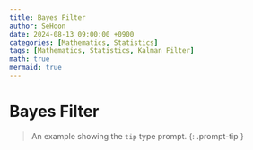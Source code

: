 ```yaml
---
title: Bayes Filter
author: SeHoon
date: 2024-08-13 09:00:00 +0900
categories: [Mathematics, Statistics]
tags: [Mathematics, Statistics, Kalman Filter]
math: true
mermaid: true
---
```


# Bayes Filter
> An example showing the `tip` type prompt.
{: .prompt-tip }

